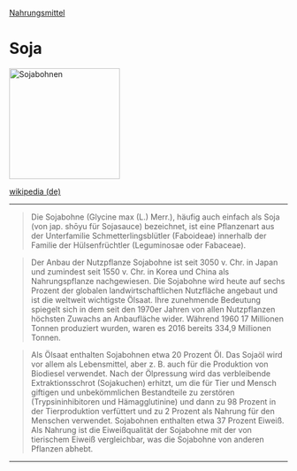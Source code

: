 [Nahrungsmittel](../nahrungsmittel.html)   

# Soja

<img src="https://upload.wikimedia.org/wikipedia/commons/0/05/Sojabohne.jpg" height="200" alt="Sojabohnen">

[wikipedia (de)](https://de.wikipedia.org/wiki/Sojabohne)

---

> Die Sojabohne (Glycine max (L.) Merr.), häufig auch einfach als Soja (von jap. shōyu für Sojasauce) bezeichnet, ist eine Pflanzenart aus der Unterfamilie Schmetterlingsblütler (Faboideae) innerhalb der Familie der Hülsenfrüchtler (Leguminosae oder Fabaceae).

> Der Anbau der Nutzpflanze Sojabohne ist seit 3050 v. Chr. in Japan und zumindest seit 1550 v. Chr. in Korea und China als Nahrungspflanze nachgewiesen. Die Sojabohne wird heute auf sechs Prozent der globalen landwirtschaftlichen Nutzfläche angebaut und ist die weltweit wichtigste Ölsaat. Ihre zunehmende Bedeutung spiegelt sich in dem seit den 1970er Jahren von allen Nutzpflanzen höchsten Zuwachs an Anbaufläche wider. Während 1960 17 Millionen Tonnen produziert wurden, waren es 2016 bereits 334,9 Millionen Tonnen.

> Als Ölsaat enthalten Sojabohnen etwa 20 Prozent Öl. Das Sojaöl wird vor allem als Lebensmittel, aber z. B. auch für die Produktion von Biodiesel verwendet. Nach der Ölpressung wird das verbleibende Extraktionsschrot (Sojakuchen) erhitzt, um die für Tier und Mensch giftigen und unbekömmlichen Bestandteile zu zerstören (Trypsininhibitoren und Hämagglutinine) und dann zu 98 Prozent in der Tierproduktion verfüttert und zu 2 Prozent als Nahrung für den Menschen verwendet. Sojabohnen enthalten etwa 37 Prozent Eiweiß. Als Nahrung ist die Eiweißqualität der Sojabohne mit der von tierischem Eiweiß vergleichbar, was die Sojabohne von anderen Pflanzen abhebt.

---
